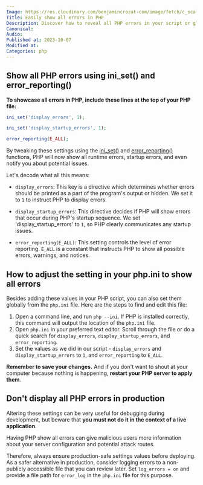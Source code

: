 ```yaml
---
Image: https://res.cloudinary.com/benjamincrozat-com/image/fetch/c_scale,f_webp,q_auto,w_1200/https://life-long-bunny.fra1.digitaloceanspaces.com/media-library/production/190/DP8uQOKxgSB13dgrgkAeVyUPpoYS1B-metaZXJyb3JzLmpwZw%3D%3D-.jpg
Title: Easily show all errors in PHP
Description: Discover how to reveal all PHP errors in your script or globally via php.ini for effective debugging, but remember to adjust before going live.
Canonical: 
Audio:
Published at: 2023-10-07
Modified at: 
Categories: php
---
```


## Show all PHP errors using ini_set() and error_reporting()

**To showcase all errors in PHP, include these lines at the top of your PHP file:**

```php
ini_set('display_errors', 1);

ini_set('display_startup_errors', 1);

error_reporting(E_ALL);
```

By tweaking these settings using the [ini_set()](https://www.php.net/ini_set) and [error_reporting()](https://www.php.net/error_reporting) functions, PHP will now show all runtime errors, startup errors, and even notify you about potential issues.

Let's decode what all this means:

- `display_errors`: This key is a directive which determines whether errors should be printed as a part of the program's output or hidden. We set it to `1` to instruct PHP to display errors.
  
- `display_startup_errors`: This directive decides if PHP will show errors that occur during PHP's startup sequence. We set 'display_startup_errors' to `1`, so PHP clearly communicates any startup issues.
  
- `error_reporting(E_ALL)`: This setting controls the level of error reporting. `E_ALL` is a constant that instructs PHP to show all possible errors, warnings, and notices.

## How to adjust the setting in your php.ini to show all errors

Besides adding these values in your PHP script, you can also set them globally from the `php.ini` file. Here are the steps to find and edit this file:

1. Open a command line, and run `php --ini`. If PHP is installed correctly, this command will output the location of the `php.ini` file.
2. Open `php.ini` in your preferred text editor. Scroll through the file or do a quick search for `display_errors`, `display_startup_errors`, and `error_reporting`.
3. Set the values as we did in our script - `display_errors` and `display_startup_errors` to `1`, and `error_reporting` to `E_ALL`.
  
**Remember to save your changes.** And if you don't want to shout at your computer because nothing is happening, **restart your PHP server to apply them**.

## Don't display all PHP errors in production

Altering these settings can be very useful for debugging during development, but beware that **you must not do it in the context of a live application**.

Having PHP show all errors can give malicious users more information about your server configuration and potential attack routes.

Therefore, always ensure production-safe settings values before deploying. As a safer alternative in production, consider logging errors to a non-publicly accessible file that you can review later. Set `log_errors = on` and provide a file path for `error_log` in the `php.ini` file for this purpose.
